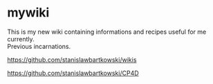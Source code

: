 # mywiki

This is my new wiki containing informations and recipes useful for me currently.<br>
Previous incarnations.<br>

https://github.com/stanislawbartkowski/wikis</br>

https://github.com/stanislawbartkowski/CP4D <br/>
